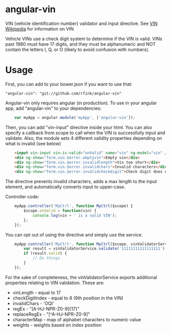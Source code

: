 angular-vin
===========

VIN (vehicle identification number) validator and input directive.
See [VIN Wikipedia](http://en.wikipedia.org/wiki/Vehicle_identification_number) for information on VIN

Vehicle VINs use a check digit system to determine if the VIN is
valid.  VINs past 1980 must have 17 digits, and they must be
alphanumeric and NOT contain the letters I, Q, or O (likely to
avoid confusion with numbers).

Usage
==============

First, you can add to your bower.json if you want to use that:

    "angular-vin": "git://github.com/rfink/angular-vin"

Angular-vin only requires angular (in production).
To use in your angular app, add "angular-vin" to your dependencies:

```javascript
    var myApp = angular.module('myApp', ['angular-vin']);
```

Then, you can add "vin-input" directive inside your html.
You can also specify a callback from scope to call when the
VIN is successfully input and validate.  Also, the module sets
4 different validity properties depending on what is invalid (see below)

```html
    <input vin-input vin-is-valid="onValid" name="vin" ng-model="vin" />
    <div ng-show="form.vin.$error.emptyvin">Empty vin</div>
    <div ng-show="form.vin.$error.invalidlength">Vin too short</div>
    <div ng-show="form.vin.$error.invalidchars">Invalid characters</div>
    <div ng-show="form.vin.$error.invalidcheckdigit">Check digit does not match</div>
```

The directive prevents invalid characters, adds a max length to the
input element, and automatically converts input to upper-case.

Controller code:

```javascript
    myApp.controller('MyCtrl', function MyCtrl($scope) {
        $scope.onValid = function(vin) {
            console.log(vin + ' is a valid VIN');
        };
    });
```

You can opt out of using the directive and simply use the service.

```javascript
    myApp.controller('MyCtrl', function MyCtrl($scope, vinValidatorService) {
        var result = vinValidatorService.validate('11111111111111111');
        if (result.valid) {
            // Do things
        }
    });
```

For the sake of completeness, the vinValidatorService exports additional
properties relating to VIN validation.  These are:
+ vinLength - equal to 17
+ checkDigitIndex - equal to 8 (9th position in the VIN)
+ invalidChars - 'OQI'
+ regEx - "[A-HJ-NPR-Z0-9]{17}"
+ replaceRegEx - "[^A-HJ-NPR-Z0-9]"
+ characterMap - map of alphabet characters to numeric value
+ weights - weights based on index position